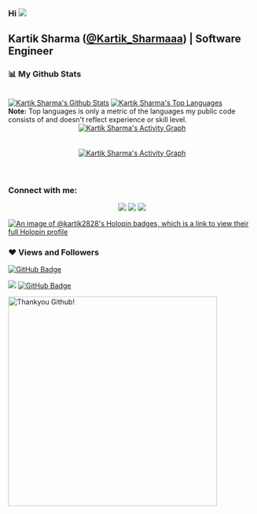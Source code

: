 ### Hi ![](https://user-images.githubusercontent.com/18350557/176309783-0785949b-9127-417c-8b55-ab5a4333674e.gif)
## Kartik Sharma ([@Kartik_Sharmaaa](https://twitter.com/Kartik_Sharmaaa)) | Software Engineer

### 📊 My Github Stats
<br/>
<a href="https://github.com/kartik2828/github-readme-stats"><img alt="Kartik Sharma's Github Stats" src="https://github-readme-stats.vercel.app/api?username=kartik2828&show_icons=true&count_private=true&theme=react&hide_border=true&bg_color=0D1117" /></a>
<a href="https://github.com/kartik2828/github-readme-stats"><img alt="Kartik Sharma's Top Languages" src="https://github-readme-stats.vercel.app/api/top-langs/?username=kartik2828&langs_count=8&count_private=true&layout=compact&theme=react&hide_border=true&bg_color=0D1117" /></a>
<br/>
<b>Note:</b> Top languages is only a metric of the languages my public code consists of and doesn't reflect experience or skill level.

<div align="center"><a href="https://git.io/streak-stats"><img alt="Kartik Sharma's Activity Graph" src="https://github-readme-streak-stats.herokuapp.com/?user=kartik2828&theme=radical&bg_color=0D1117&color=5BCDEC&line=5BCDEC&point=FFFFFF&hide_border=true" /></a></div>
<br/>
<br/>
<div align="center">
<a href="https://github.com/kartik2828/github-readme-activity-graph"><img alt="Kartik Sharma's Activity Graph" src="https://github-readme-activity-graph.vercel.app/graph?username=kartik2828&theme=github-compact" /></a>
</div>
<br/>
<br/>

### Connect with me:
<p align="center">
<a href="https://www.linkedin.com/in/kartik-sharmaa/"><img src="https://img.icons8.com/fluent/48/000000/linkedin.png"/></a>
<a href="https://twitter.com/Kartik_Sharmaaa"><img src="https://img.icons8.com/fluent/48/000000/twitter.png"/></a>
<a href="https://www.instagram.com/iam__kartiksharma_/"><img src="https://img.icons8.com/fluent/48/000000/instagram-new.png"/></a>
</p>

[![An image of @kartik2828's Holopin badges, which is a link to view their full Holopin profile](https://holopin.me/kartik2828)](https://holopin.io/@kartik2828)

### ❤ Views and Followers

<a href="https://github.com/carrycooldude?tab=followers"><img src="https://img.shields.io/github/followers/carrycooldude?label=Followers&style=social" alt="GitHub Badge"></a>


![](https://komarev.com/ghpvc/?username=kartik2828&color=blueviolet&bg_color=0D1117&color=5BCDEC&line=5BCDEC&point=FFFFFF&hide_border=true)
<a href="https://github.com/kartik2828?tab=followers"><img src="https://img.shields.io/github/followers/kartik2828?label=Followers&style=social" alt="GitHub Badge"></a>

<img src="https://user-images.githubusercontent.com/41143496/111601768-b13aec00-87f8-11eb-8d8c-51db093db5da.gif" alt="Thankyou Github!" width="425">
